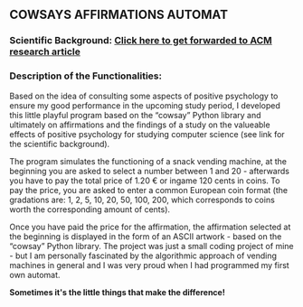 ## COWSAYS AFFIRMATIONS AUTOMAT
### Scientific Background: [Click here to get forwarded to ACM research article](https://dl.acm.org/doi/10.1145/3341525.3387372)

### Description of the Functionalities:

Based on the idea of consulting some aspects of positive psychology to ensure my good performance in the upcoming study period, I developed this little playful program based on the “cowsay” Python library and ultimately on affirmations and the findings of a study on the valueable effects of positive psychology for studying computer science (see link for the scientific background).

The program simulates the functioning of a snack vending machine, at the beginning you are asked to select a number between 1 and 20 - afterwards you have to pay the total price of 1.20 € or ingame 120 cents in coins. To pay the price, you are asked to enter a common European coin format (the gradations are: 1, 2, 5, 10, 20, 50, 100, 200, which corresponds to coins worth the corresponding amount of cents).

Once you have paid the price for the affirmation, the affirmation selected at the beginning is displayed in the form of an ASCII artwork - based on the “cowsay” Python library. The project was just a small coding project of mine - but I am personally fascinated by the algorithmic approach of vending machines in general and I was very proud when I had programmed my first own automat.

**Sometimes it's the little things that make the difference!**
